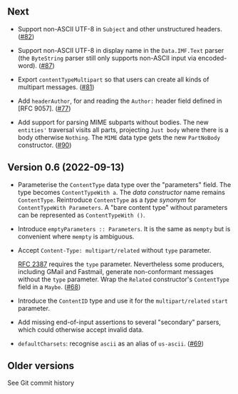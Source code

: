 ## Next

- Support non-ASCII UTF-8 in `Subject` and other unstructured
  headers.  ([#82])

- Support non-ASCII UTF-8 in display name in the `Data.IMF.Text`
  parser (the `ByteString` parser still only supports non-ASCII
  input via encoded-word).  ([#87])

- Export `contentTypeMultipart` so that users can create all kinds
  of multipart messages. ([#81])

- Add `headerAuthor`, for and reading the `Author:` header field
  defined in [RFC 9057]. ([#77])

- Add support for parsing MIME subparts without bodies.  The new
  `entities'` traversal visits all parts, projecting `Just body`
  where there is a body otherwise `Nothing`.  The `MIME` data type
  gets the new `PartNoBody` constructor.  ([#90])

[#77]: https://github.com/purebred-mua/purebred-email/issues/77
[#81]: https://github.com/purebred-mua/purebred-email/issues/81
[#82]: https://github.com/purebred-mua/purebred-email/issues/82
[#87]: https://github.com/purebred-mua/purebred-email/issues/87
[#90]: https://github.com/purebred-mua/purebred-email/issues/90


## Version 0.6 (2022-09-13)

- Parameterise the `ContentType` data type over the "parameters"
  field.  The type becomes `ContentTypeWith a`.  The *data
  constructor* name remains `ContentType`.  Reintroduce
  `ContentType` as a *type synonym* for `ContentTypeWith
  Parameters`.  A "bare content type" without parameters can be
  represented as `ContentTypeWith ()`.

- Introduce `emptyParameters :: Parameters`.  It is the same as
  `mempty` but is convenient where `mempty` is ambiguous.

- Accept `Content-Type: multipart/related` without `type` parameter.

  [RFC 2387][] requires the `type` parameter.  Nevertheless some
  producers, including GMail and Fastmail, generate non-conformant
  messages without the `type` parameter.  Wrap the `Related`
  constructor's `ContentType` field in a `Maybe`. ([#68][])

- Introduce the `ContentID` type and use it for the
  `multipart/related` `start` parameter.

- Add missing end-of-input assertions to several "secondary"
  parsers, which could otherwise accept invalid data.

- `defaultCharsets`: recognise `ascii` as an alias of `us-ascii`.
  ([#69][])


[RFC 2387]: https://datatracker.ietf.org/doc/html/rfc2387#section-3.1
[#68]: https://github.com/purebred-mua/purebred-email/issues/68
[#69]: https://github.com/purebred-mua/purebred-email/issues/69


## Older versions

See Git commit history
